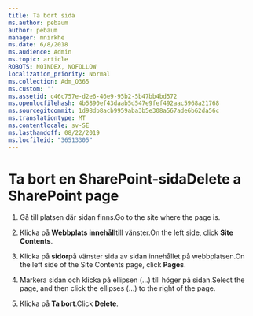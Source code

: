 ```yaml
---
title: Ta bort sida
ms.author: pebaum
author: pebaum
manager: mnirkhe
ms.date: 6/8/2018
ms.audience: Admin
ms.topic: article
ROBOTS: NOINDEX, NOFOLLOW
localization_priority: Normal
ms.collection: Adm_O365
ms.custom: ''
ms.assetid: c46c757e-d2e6-46e9-95b2-5b47bb4bd572
ms.openlocfilehash: 4b5890ef43daab5d547e9fef492aac5968a21768
ms.sourcegitcommit: 1d98db8acb9959aba3b5e308a567ade6b62da56c
ms.translationtype: MT
ms.contentlocale: sv-SE
ms.lasthandoff: 08/22/2019
ms.locfileid: "36513305"
---
```

# <a name="delete-a-sharepoint-page"></a><span data-ttu-id="c1009-102">Ta bort en SharePoint-sida</span><span class="sxs-lookup"><span data-stu-id="c1009-102">Delete a SharePoint page</span></span>

1. <span data-ttu-id="c1009-103">Gå till platsen där sidan finns.</span><span class="sxs-lookup"><span data-stu-id="c1009-103">Go to the site where the page is.</span></span>
    
2. <span data-ttu-id="c1009-104">Klicka på **Webbplats innehåll**till vänster.</span><span class="sxs-lookup"><span data-stu-id="c1009-104">On the left side, click **Site Contents**.</span></span>
    
3. <span data-ttu-id="c1009-105">Klicka på **sidor**på vänster sida av sidan innehållet på webbplatsen.</span><span class="sxs-lookup"><span data-stu-id="c1009-105">On the left side of the Site Contents page, click **Pages**.</span></span>
    
4. <span data-ttu-id="c1009-106">Markera sidan och klicka på ellipsen (...) till höger på sidan.</span><span class="sxs-lookup"><span data-stu-id="c1009-106">Select the page, and then click the ellipses (...) to the right of the page.</span></span>
    
5. <span data-ttu-id="c1009-107">Klicka på **Ta bort**.</span><span class="sxs-lookup"><span data-stu-id="c1009-107">Click **Delete**.</span></span>
    

